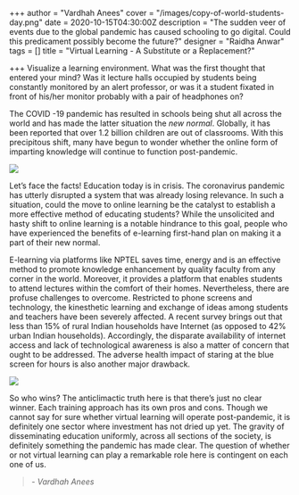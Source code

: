 +++
author = "Vardhah Anees"
cover = "/images/copy-of-world-students-day.png"
date = 2020-10-15T04:30:00Z
description = "The sudden veer of events due to the global pandemic has caused schooling to go digital. Could this predicament possibly become the future?"
designer = "Raidha Anwar"
tags = []
title = "Virtual Learning - A Substitute or a Replacement?"

+++
Visualize a learning environment. What was the first thought that entered your mind? Was it lecture halls occupied by students being constantly monitored by an alert professor, or was it a student fixated in front of his/her monitor probably with a pair of headphones on?

The COVID -19 pandemic has resulted in schools being shut all across the world and has made the latter situation the _new normal_. Globally, it has been reported that over 1.2 billion children are out of classrooms. With this precipitous shift, many have begun to wonder whether the online form of imparting knowledge will continue to function post-pandemic.

![](/images/1d72a497-7a72-4570-8324-b8bb30d488e1.jpeg)

Let’s face the facts! Education today is in crisis. The coronavirus pandemic has utterly disrupted a system that was already losing relevance. In such a situation, could the move to online learning be the catalyst to establish a more effective method of educating students? While the unsolicited and hasty shift to online learning is a notable hindrance to this goal, people who have experienced the benefits of e-learning first-hand plan on making it a part of their new normal.

E-learning via platforms like NPTEL saves time, energy and is an effective method to promote knowledge enhancement by quality faculty from any corner in the world. Moreover, it provides a platform that enables students to attend lectures within the comfort of their homes. Nevertheless, there are profuse challenges to overcome. Restricted to phone screens and technology, the kinesthetic learning and exchange of ideas among students and teachers have been severely affected. A recent survey brings out that less than 15% of rural Indian households have Internet (as opposed to 42% urban Indian households). Accordingly, the disparate availability of internet access and lack of technological awareness is also a matter of concern that ought to be addressed. The adverse health impact of staring at the blue screen for hours is also another major drawback.

![](/images/64fe446b-4c77-4d9c-8fdf-046147d04df7.webp)

So who wins? The anticlimactic truth here is that there’s just no clear winner. Each training approach has its own pros and cons. Though we cannot say for sure whether virtual learning will operate post-pandemic, it is definitely one sector where investment has not dried up yet. The gravity of disseminating education uniformly, across all sections of the society, is definitely something the pandemic has made clear. The question of whether or not virtual learning can play a remarkable role here is contingent on each one of us.

> _- Vardhah Anees_
